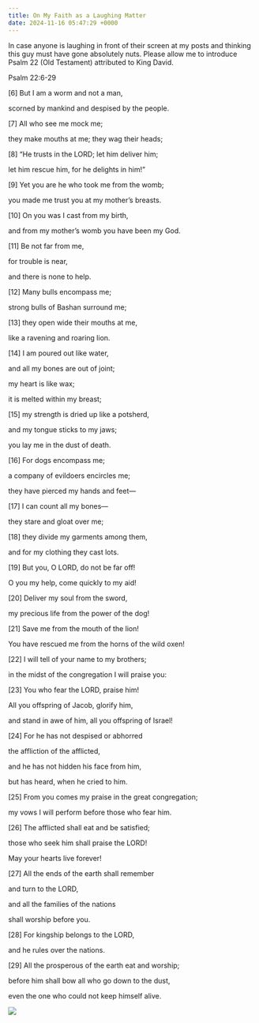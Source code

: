 ```yaml
---
title: On My Faith as a Laughing Matter
date: 2024-11-16 05:47:29 +0000
---
```


In case anyone is laughing in front of their screen at my posts and thinking this guy must have gone absolutely nuts. Please allow me to introduce Psalm 22 (Old Testament) attributed to King David.

Psalm 22:6-29

[6] But I am a worm and not a man,

scorned by mankind and despised by the people.

[7] All who see me mock me;

they make mouths at me; they wag their heads;

[8] “He trusts in the LORD; let him deliver him;

let him rescue him, for he delights in him!”

[9] Yet you are he who took me from the womb;

you made me trust you at my mother’s breasts.

[10] On you was I cast from my birth,

and from my mother’s womb you have been my God.

[11] Be not far from me,

for trouble is near,

and there is none to help.

[12] Many bulls encompass me;

strong bulls of Bashan surround me;

[13] they open wide their mouths at me,

like a ravening and roaring lion.

[14] I am poured out like water,

and all my bones are out of joint;

my heart is like wax;

it is melted within my breast;

[15] my strength is dried up like a potsherd,

and my tongue sticks to my jaws;

you lay me in the dust of death.

[16] For dogs encompass me;

a company of evildoers encircles me;

they have pierced my hands and feet—

[17] I can count all my bones—

they stare and gloat over me;

[18] they divide my garments among them,

and for my clothing they cast lots.

[19] But you, O LORD, do not be far off!

O you my help, come quickly to my aid!

[20] Deliver my soul from the sword,

my precious life from the power of the dog!

[21] Save me from the mouth of the lion!

You have rescued me from the horns of the wild oxen!

[22] I will tell of your name to my brothers;

in the midst of the congregation I will praise you:

[23] You who fear the LORD, praise him!

All you offspring of Jacob, glorify him,

and stand in awe of him, all you offspring of Israel!

[24] For he has not despised or abhorred

the affliction of the afflicted,

and he has not hidden his face from him,

but has heard, when he cried to him.

[25] From you comes my praise in the great congregation;

my vows I will perform before those who fear him.

[26] The afflicted shall eat and be satisfied;

those who seek him shall praise the LORD!

May your hearts live forever!

[27] All the ends of the earth shall remember

and turn to the LORD,

and all the families of the nations

shall worship before you.

[28] For kingship belongs to the LORD,

and he rules over the nations.

[29] All the prosperous of the earth eat and worship;

before him shall bow all who go down to the dust,

even the one who could not keep himself alive.

![](/bc8dec73f23f800cf18a592f0b6e9bf6.jpeg)